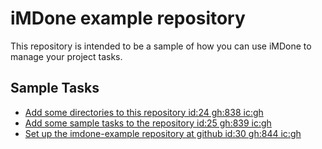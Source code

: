 iMDone example repository
====
This repository is intended to be a sample of how you can use iMDone to manage your project tasks.

Sample Tasks
----
- [Add some directories to this repository id:24 gh:838 ic:gh](#TODO:)
- [Add some sample tasks to the repository id:25 gh:839 ic:gh](#TODO:)
- [Set up the imdone-example repository at github id:30 gh:844 ic:gh](#DONE:)
